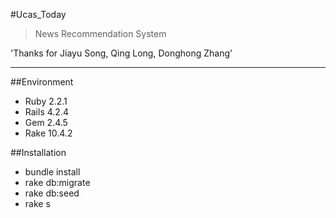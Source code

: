 #Ucas_Today
> News Recommendation System

'Thanks for Jiayu Song, Qing Long, Donghong Zhang'

-------------------------------------------------------------------
##Environment

* Ruby 2.2.1
* Rails 4.2.4
* Gem 2.4.5
* Rake 10.4.2

##Installation

* bundle install 
* rake db:migrate
* rake db:seed
* rake s
